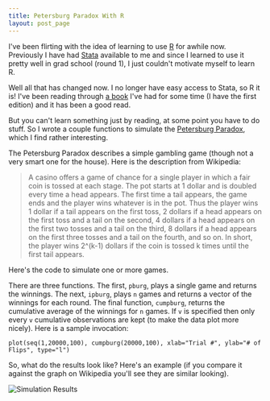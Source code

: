 ```yaml
---
title: Petersburg Paradox With R
layout: post_page
---
```

I've been flirting with the idea of learning to use
[R](http://www.r-project.org/) for awhile now. Previously I have had
[Stata](http://statacorp.com/) available to me and since I learned to use it
pretty well in grad school (round 1), I just couldn't motivate myself to learn
R.

Well all that has changed now. I no longer have easy access to Stata, so R it
is! I've been reading through [a
book](http://search.barnesandnoble.com/Introductory-Statistics-with-R/Peter-Dalgaard/e/9780387790534)
I've had for some time (I have the first edition) and it has been a good read.

But you can't learn something just by reading, at some point you have to do
stuff. So I wrote a couple functions to simulate the [Petersburg
Paradox](https://en.wikipedia.org/wiki/St._Petersburg_paradox), which
I find rather interesting.

The Petersburg Paradox describes a simple gambling game (though not a very smart
one for the house). Here is the description from Wikipedia:

  > A casino offers a game of chance for a single player in which a fair coin is
  > tossed at each stage. The pot starts at 1 dollar and is doubled every time a
  > head appears. The first time a tail appears, the game ends and the player
  > wins whatever is in the pot. Thus the player wins 1 dollar if a tail appears
  > on the first toss, 2 dollars if a head appears on the first toss and a tail
  > on the second, 4 dollars if a head appears on the first two tosses and a
  > tail on the third, 8 dollars if a head appears on the first three tosses and
  > a tail on the fourth, and so on. In short, the player wins 2^(k-1) dollars if
  > the coin is tossed k times until the first tail appears.

Here's the code to simulate one or more games.

<script src="https://gist.github.com/3473645.js"> </script>

There are three functions. The first, ``pburg``, plays a single game and returns
the winnings. The next, ``ipburg``, plays ``n`` games and returns a vector of
the winnings for each round. The final function, ``cumpburg``, returns the
cumulative average of the winnings for ``n`` games. If ``v`` is specified then
only every ``v`` cumulative observations are kept (to make the data plot more
nicely). Here is a sample invocation:

    plot(seq(1,20000,100), cumpburg(20000,100), xlab="Trial #", ylab="# of
    Flips", type="l")

So, what do the results look like? Here's an example (if you compare it against
the graph on Wikipedia you'll see they are similar looking).

![Simulation Results](img/petersburg.png)
